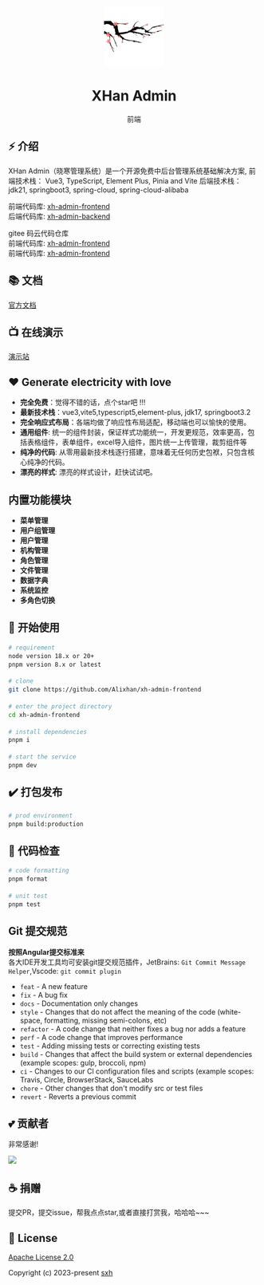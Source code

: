<div align="center">
  <img alt="XHan Admin" width="120" height="120" src="public/favicon.svg">
  <h1>XHan Admin</h1>
  前端
</div>

## ⚡ 介绍

XHan Admin（晓寒管理系统）是一个开源免费中后台管理系统基础解决方案, 
前端技术栈： Vue3, TypeScript, Element Plus, Pinia and Vite
后端技术栈： jdk21, springboot3, spring-cloud, spring-cloud-alibaba

前端代码库: [xh-admin-frontend](https://github.com/Alixhan/xh-admin-frontend)<br>
后端代码库: [xh-admin-backend](https://github.com/Alixhan/xh-admin-backend)

gitee 码云代码仓库<br>
前端代码库: [xh-admin-frontend](https://github.com/Alixhan/xh-admin-frontend)<br>
前端代码库: [xh-admin-frontend](https://github.com/Alixhan/xh-admin-frontend)

## 📚 文档

[官方文档](http://www.xhansky.cn)

## 📺 在线演示

[演示站](http://demo.xhansky.cn)

## ❤️ Generate electricity with love

- **完全免费**：觉得不错的话，点个star吧 !!!
- **最新技术栈**：vue3,vite5,typescript5,element-plus, jdk17, springboot3.2
- **完全响应式布局**：各端均做了响应性布局适配，移动端也可以愉快的使用。
- **通用组件**: 统一的组件封装，保证样式功能统一，开发更规范，效率更高，包括表格组件，表单组件，excel导入组件，图片统一上传管理，裁剪组件等
- **纯净的代码**: 从零用最新技术栈逐行搭建，意味着无任何历史包袱，只包含核心纯净的代码。
- **漂亮的样式**: 漂亮的样式设计，赶快试试吧。

## 内置功能模块
- **菜单管理**
- **用户组管理**
- **用户管理**
- **机构管理**
- **角色管理**
- **文件管理**
- **数据字典**
- **系统监控**
- **多角色切换**

## 🚀 开始使用

```bash
# requirement
node version 18.x or 20+
pnpm version 8.x or latest

# clone
git clone https://github.com/Alixhan/xh-admin-frontend

# enter the project directory
cd xh-admin-frontend

# install dependencies
pnpm i

# start the service
pnpm dev
```

## ✔️ 打包发布

```bash
# prod environment
pnpm build:production
```

## 🔧 代码检查

```bash
# code formatting
pnpm format

# unit test
pnpm test
```

## Git 提交规范

**按照Angular提交标准来**<br>
各大IDE开发工具均可安装git提交规范插件，JetBrains: `Git Commit Message Helper`,Vscode: `git commit plugin`

* `feat` - A new feature
* `fix` - A bug fix
* `docs` - Documentation only changes
* `style` - Changes that do not affect the meaning of the code (white-space, formatting, missing semi-colons, etc)
* `refactor` - A code change that neither fixes a bug nor adds a feature
* `perf` - A code change that improves performance
* `test` - Adding missing tests or correcting existing tests
* `build` - Changes that affect the build system or external dependencies (example scopes: gulp, broccoli, npm)
* `ci` - Changes to our Cl configuration files and scripts (example scopes: Travis, Circle, BrowserStack, SauceLabs
* `chore` - Other changes that don't modify src or test files
* `revert` - Reverts a previous commit

## 💕 贡献者

非常感谢!

<a href="https://github.com/Alixhan/xh-admin-frontend/graphs/contributors">
  <img src="https://contrib.rocks/image?repo=Alixhan/xh-admin-frontend" />
</a>

## ☕ 捐赠

提交PR，提交issue，帮我点点star,或者直接打赏我，哈哈哈~~~

[//]: # (## 交流群)

[//]: # ()
[//]: # (不玩qq了，扫码加我微信（备注：xh），邀请你进微信交流群)

[//]: # ()
[//]: # (![wechat.png]&#40;docs/public/image/wechat.png&#41;)

## 📄 License

[Apache License 2.0](./LICENSE)

Copyright (c) 2023-present [sxh](https://github.com/Alixhan)
